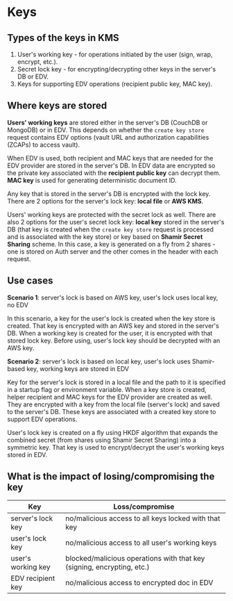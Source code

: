 # Keys

## Types of the keys in KMS

1) User's working key - for operations initiated by the user (sign, wrap, encrypt, etc.).
2) Secret lock key - for encrypting/decrypting other keys in the server's DB or EDV.
3) Keys for supporting EDV operations (recipient public key, MAC key).

## Where keys are stored

**Users' working keys** are stored either in the server's DB (CouchDB or MongoDB) or in EDV. This depends on whether the
`create key store` request contains EDV options (vault URL and authorization capabilities (ZCAPs) to access vault).

When EDV is used, both recipient and MAC keys that are needed for the EDV provider are stored in the server's DB. In EDV
data are encrypted so the private key associated with the **recipient public key** can decrypt them. **MAC key** is used
for generating deterministic document ID.

Any key that is stored in the server's DB is encrypted with the lock key. There are 2 options for the server's lock key:
**local file** or **AWS KMS**.

Users' working keys are protected with the secret lock as well. There are also 2 options for the user's secret lock key:
**local key** stored in the server's DB (that key is created when the `create key store` request is processed and is
associated with the key store) or key based on **Shamir Secret Sharing** scheme. In this case, a key is generated on a
fly from 2 shares - one is stored on Auth server and the other comes in the header with each request.

## Use cases

**Scenario 1**: server's lock is based on AWS key, user's lock uses local key, no EDV

In this scenario, a key for the user's lock is created when the key store is created. That key is encrypted with an AWS
key and stored in the server's DB. When a working key is created for the user, it is encrypted with that stored lock key.
Before using, user's lock key should be decrypted with an AWS key.

**Scenario 2**: server's lock is based on local key, user's lock uses Shamir-based key, working keys are stored in EDV

Key for the server's lock is stored in a local file and the path to it is specified in a startup flag or environment
variable. When a key store is created, helper recipient and MAC keys for the EDV provider are created as well. They are
encrypted with a key from the local file (server's lock) and saved to the server's DB. These keys are associated with
a created key store to support EDV operations.

User's lock key is created on a fly using HKDF algorithm that expands the combined secret (from shares using Shamir
Secret Sharing) into a symmetric key. That key is used to encrypt/decrypt the user's working keys stored in EDV.

## What is the impact of losing/compromising the key

| Key                | Loss/compromise                                                        |
|--------------------|------------------------------------------------------------------------|
| server's lock key  | no/malicious access to all keys locked with that key                   |
| user's lock key    | no/malicious access to all user's working keys                         |
| user's working key | blocked/malicious operations with that key (signing, encrypting, etc.) |
| EDV recipient key  | no/malicious access to encrypted doc in EDV                            |
